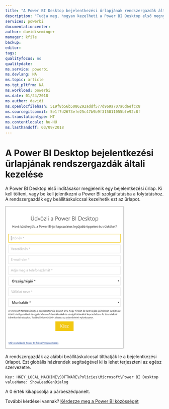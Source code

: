 ```yaml
---
title: "A Power BI Desktop bejelentkezési űrlapjának rendszergazdák általi kezelése"
description: "Tudja meg, hogyan kezelheti a Power BI Desktop első megnyitásakor megjelenő bejelentkezési űrlapot."
services: powerbi
documentationcenter: 
author: davidiseminger
manager: kfile
backup: 
editor: 
tags: 
qualityfocus: no
qualitydate: 
ms.service: powerbi
ms.devlang: NA
ms.topic: article
ms.tgt_pltfrm: NA
ms.workload: powerbi
ms.date: 01/24/2018
ms.author: davidi
ms.openlocfilehash: 519f8b56b5086292addf577d969a707a6d6efcc8
ms.sourcegitcommit: 5e1f7d2673efe25c47b9b9f315011055bfe92c8f
ms.translationtype: HT
ms.contentlocale: hu-HU
ms.lasthandoff: 03/09/2018
---
```

# <a name="how-administrators-can-manage-the-power-bi-desktop-sign-in-form"></a>A Power BI Desktop bejelentkezési űrlapjának rendszergazdák általi kezelése
A Power BI Desktop első indításakor megjelenik egy bejelentkezési űrlap. Ki kell tölteni, vagy be kell jelentkezni a Power BI szolgáltatásba a folytatáshoz. A rendszergazdák egy beállításkulccsal kezelhetik ezt az űrlapot. 

![A Power BI Desktop első indításakor megjelenő bejelentkezési űrlap](media/desktop-admin-sign-in-form/sign-in-form.png)

A rendszergazdák az alábbi beállításkulccsal tilthatják le a bejelentkezési űrlapot. Ezt globális házirendek segítségével ki is lehet terjeszteni az egész szervezetre.

```
Key: HKEY_LOCAL_MACHINE\SOFTWARE\Policies\Microsoft\Power BI Desktop
valueName: ShowLeadGenDialog
```

A 0 érték kikapcsolja a párbeszédpanelt.

További kérdései vannak? [Kérdezze meg a Power BI közösségét](http://community.powerbi.com/)

